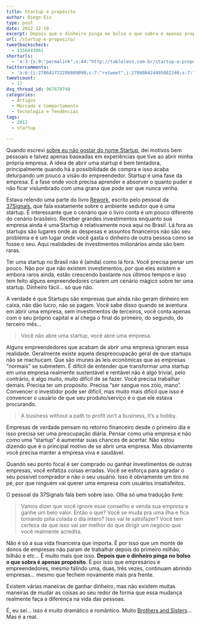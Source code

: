 ```yaml
---
title: Startup e propósito
author: Diego Eis
type: post
date: 2012-12-10
excerpt: Depois que o dinheiro pinga no bolso o que sobra é apenas propósito.
url: /startup-e-proposito/
tweetbackscheck:
  - 1356443061
shorturls:
  - 'a:3:{s:9:"permalink";s:44:"http://tableless.com.br/startup-e-proposito/";s:7:"tinyurl";s:26:"http://tinyurl.com/bow8rg7";s:4:"isgd";s:19:"http://is.gd/WBcWBD";}'
twittercomments:
  - 'a:6:{i:278641722286809090;s:7:"retweet";i:278608424495882240;s:7:"retweet";i:278562824605798402;s:7:"retweet";i:278277537665257473;s:7:"retweet";i:281463327635410944;s:7:"retweet";i:279904523089219584;s:7:"retweet";}'
tweetcount:
  - 17
dsq_thread_id: 967678740
categories:
  - Artigos
  - Mercado e Comportamento
  - Tecnologia e Tendências
tags:
  - 2012
  - startup

---
```

Quando escrevi [sobre eu não gostar do nome Startup][1], dei motivos bem pessoais e talvez apenas baseadas em experiências que tive ao abrir minha própria empresa. A ideia de abrir uma startup é bem tentadora, principalmente quando há a possibilidade de compra e isso acaba deturpando um pouco a visão do empreendedor. Startup é uma fase da empresa. É a fase onde você precisa aprender e absorver o quanto puder e não ficar vislumbrado com uma grana que pode ser que nunca venha.

Estava relendo uma parte do livro [Rework][2], escrito pelo pessoal da [37Signals][3], que fala exatamente sobre o ambiente sedutor que é uma startup. É interessante que o cenário que o livro conta é um pouco diferente do cenário brasileiro. Receber grandes investimentos enquanto sua empresa ainda é uma Startup é relativamente nova aqui no Brasil. Lá fora as startups são lugares onde as despesas e assuntos financeiros não são seu problema e é um lugar onde você gasta o dinheiro de outra pessoa como se fosse o seu. Aqui realidades de investimentos milionários ainda são bem raras.

Ter uma startup no Brasil não é (ainda) como lá fora. Você precisa penar um pouco. Não por que não existem investimentos, por que eles existem e embora raros ainda, estão crescendo bastante nos últimos tempos e isso tem feito alguns empreendedores criarem um cenário mágico sobre ter uma startup. Dinheiro fácil&#8230; só que não.

A verdade é que Startups são empresas que ainda não geram dinheiro em caixa, não dão lucro, não se pagam. Você sabe disso quando se aventura em abrir uma empresa, sem investimentos de terceiros, você conta apenas com o seu próprio capital e aí chega o final do primeiro, do segundo, do terceiro mês&#8230; 

> Você não abre uma startup, você abre uma empresa.

Alguns empreendedores que acabam de abrir uma empresa ignoram essa realidade. Geralmente existe aquela despreocupação geral de que startups não se machucam. Que são imunes às leis econômicas que as empresas &#8220;normais&#8221; se submetem. É difícil de entender que transformar uma startup em uma empresa realmente sustentável e rentável não é algo trivial, pelo contrário, é algo muito, muito difícil de se fazer. Você precisa trabalhar demais. Precisa ter um propósito. Precisa &#8220;ser sangue nos zóio, mano&#8221;. Convencer o investidor pode ser difícil, mas muito mais difícil que isso é convencer o usuário de que seu produto/serviço é o que ele estava procurando.

> A business without a path to profit isn&#8217;t a business, it&#8217;s a hobby.

Empresas de verdade pensam no retorno financeiro desde o primeiro dia e isso precisa ser uma preocupação diária. Pensar como uma empresa e não como uma &#8220;startup&#8221; é aumentar suas chances de acertar. Não estou dizendo que é o principal motivo de se abrir uma empresa. Mas obviamente você precisa manter a empresa viva e saudável.

Quando seu ponto focal é ser comprado ou ganhar investimentos de outras empresas, você enfatiza coisas erradas. Você se esforça para agradar o seu possível comprador e não o seu usuário. Isso é obviamente um tiro no pé, por que ninguém vai querer uma empresa com usuários insatisfeitos.

O pessoal da 37Signals fala bem sobre isso. Olha só uma tradução livre:

> Vamos dizer que você ignore esse conselho e venda sua empresa e ganhe um belo valor. Então o que? Você se muda pra uma ilha e fica tomando piña colada o dia intero? Isso vai te satisfazer? Você tem certeza de que isso vai ser melhor do que dirigir um negócio que você realmente acredita.

Não é só a sua vida financeira que importa. É por isso que um monte de donos de empresas não param de trabalhar depois do primeiro milhão, bilhão e etc&#8230; É muito mais que isso. **Depois que o dinheiro pinga no bolso o que sobra é apenas propósito**. É por isso que empresários e empreendedores, mesmo falindo uma, duas, três vezes, continuam abrindo empresas&#8230; mesmo que fechem novamente mais pra frente.

Existem várias maneiras de ganhar dinheiro, mas não existem muitas maneiras de mudar as coisas ao seu redor de forma que essa mudança realmente faça a diferença na vida das pessoas.
  
É, eu sei&#8230; isso é muito dramático e romântico. Muito [Brothers and Sisters][4]&#8230; Mas é a real.

 [1]: http://tableless.com.br/por-que-eu-nao-gosto-do-nome-startup/ "Por que eu não gosto do nome startup"
 [2]: http://37signals.com/rework
 [3]: http://37signals.com/
 [4]: http://pt.wikipedia.org/wiki/Brothers_%26_Sisters